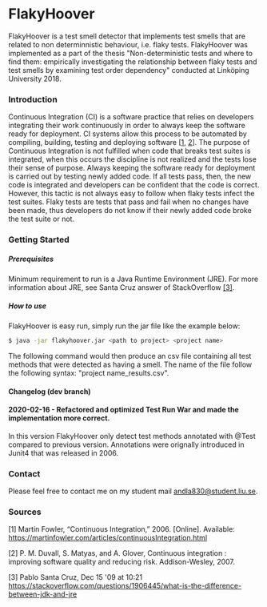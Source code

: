# FlakyHoover

FlakyHoover is a test smell detector that implements test smells that are related to non determinnistic behaviour, i.e. flaky tests. FlakyHoover was implemented as a part of the thesis "Non-deterministic tests and where to find them: empirically investigating the relationship between flaky tests and test smells by examining test order dependency" conducted at Linköping University 2018.

### Introduction
Continuous Integration (CI) is a software practice that relies on developers integrating their work continuously in order to always keep the software ready for deployment. CI systems allow this process to be automated by compiling, building, testing and deploying software [[1](https://martinfowler.com/articles/continuousIntegration.html), [2](https://www.amazon.com/Continuous-Integration-Improving-Software-Reducing/dp/0321336380)]. The purpose of Continuous Integration is not fulfilled when code that breaks test suites is integrated, when this occurs the discipline is not realized and the tests lose their sense of purpose. Always keeping the software ready for deployment is carried out by testing newly added code. If all tests pass, then, the new code is integrated and developers can be confident that the code is correct. However, this tactic is not always easy to follow when flaky tests infect the test suites. Flaky tests are tests that pass and fail when no changes have been made, thus developers do not know if their newly added code broke the test suite or not. 

### Getting Started

##### Prerequisites
Minimum requirement to run is a Java Runtime Environment (JRE). For more information about JRE, see Santa Cruz answer of StackOverflow [[3]](https://stackoverflow.com/questions/1906445/what-is-the-difference-between-jdk-and-jre).

##### How to use
FlakyHoover is easy run, simply run the jar file like the example below:
```Bash
$ java -jar flakyhoover.jar <path to project> <project name> 
```
The following command would then produce an csv file containing all test methods that were detected as having a smell. The name of the file follow the following syntax: "project name_results.csv".

#### Changelog (dev branch)

#### 2020-02-16 - Refactored and optimized Test Run War and made the implementation more correct. 

In this version FlakyHoover only detect test methods annotated with @Test compared to previous version. Annotations were orignally introduced in Junit4 that was released in 2006. 

### Contact

Please feel free to contact me on my student mail andla830@student.liu.se.


### Sources
[1] Martin Fowler, “Continuous Integration,” 2006. [Online]. Available:
https://martinfowler.com/articles/continuousIntegration.html

[2] P. M. Duvall, S. Matyas, and A. Glover, Continuous integration : improving
software quality and reducing risk. Addison-Wesley, 2007.

[3] Pablo Santa Cruz, Dec 15 '09 at 10:21 
https://stackoverflow.com/questions/1906445/what-is-the-difference-between-jdk-and-jre
